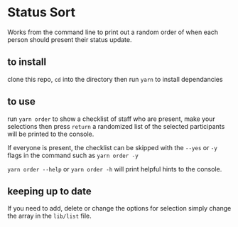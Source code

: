 # Status Sort

Works from the command line to print out a random order of when each person should present their status update.

## to install

clone this repo, `cd` into the directory then run `yarn` to install dependancies

## to use

run `yarn order` to show a checklist of staff who are present, make your selections then press `return` a randomized list of the selected participants will be printed to the console.

If everyone is present, the checklist can be skipped with the `--yes` or `-y` flags in the command such as `yarn order -y`

`yarn order --help` or `yarn order -h` will print helpful hints to the console.

## keeping up to date

If you need to add, delete or change the options for selection simply change the array in the `lib/list` file.
